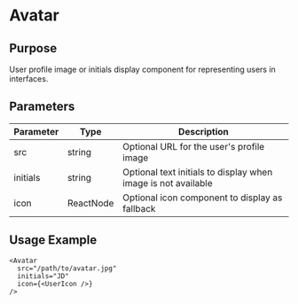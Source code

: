 # Avatar

## Purpose
User profile image or initials display component for representing users in interfaces.

## Parameters

| Parameter | Type | Description |
|-----------|------|-------------|
| src | string | Optional URL for the user's profile image |
| initials | string | Optional text initials to display when image is not available |
| icon | ReactNode | Optional icon component to display as fallback |

## Usage Example
```tsx
<Avatar 
  src="/path/to/avatar.jpg" 
  initials="JD"
  icon={<UserIcon />}
/>
```